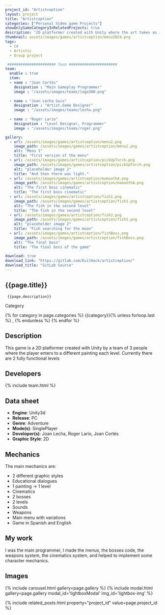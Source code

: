 ```yaml
---
project_id: "Artistception"
layout: project
title: "Artistception"
categories: ["Personal Video game Projects"]
showOnlySameCategoryInRelatedProjects: true
description: "2D platformer created with Unity where the art takes an important part"
thumbnail: assets/images/games/artistception/menu1024.png
tags:
  - C#
  - Artistic
  - Group project

 ###################### Team ######################
team:
  enable : true
  item:
  - name : "Joan Cortés"
    designation : "Main Gameplay Programmer"
    image : "/assets/images/teams/logo300.png"
    
  - name : "Joan Lecha Guix"
    designation : "Artist,Game Designer"
    image : "/assets/images/teams/lecha.png"
    
  - name : "Roger Lario"
    designation : "Level Designer, Programmer"
    image : "/assets/images/teams/roger.png"

gallery:
  - url: /assets/images/games/artistception/menu2.png
    image_path: /assets/images/games/artistception/menu2.png
    alt: "Menu 1"
    title: "First version of the menu"
  - url: /assets/images/games/artistception/pickUpTorch.png
    image_path: /assets/images/games/artistception/pickUpTorch.png
    alt: "placeholder image 2"
    title: "And then there was light."
  - url: /assets/images/games/artistception/mamoothA.png
    image_path: /assets/images/games/artistception/mamoothA.png
    alt: "The first boss cinematic"
    title: "The first boss cinematic"
  - url: /assets/images/games/artistception/fish1.png
    image_path: /assets/images/games/artistception/fish1.png
    alt: "The fish in the second level"
    title: "The fish in the second level"
  - url: /assets/images/games/artistception/fish2.png
    image_path: /assets/images/games/artistception/fish2.png
    alt: "placeholder image 2"
    title: "Fish searching for the moon"
  - url: /assets/images/games/artistception/fishBoss.png
    image_path: /assets/images/games/artistception/fishBoss.png
    alt: "The final boss"
    title: "The final boss of the game"
    
download: true
download_link: "https://gitlab.com/EvilHack/artistception/"
download_title: "GitLab Source"
---
```


<div class="col-lg-8 text-center" markdown=1>

## {{page.title}}

     {{page.description}}

</div>

  <div class="col-lg-12 text-center">
   <p class="text-color font-weight-bold mb-2">Category</p>
   <p>{% for category in page.categories %} {{category}}{% unless forloop.last %} , {% endunless %} {% endfor %}</p>
  </div>

<div class="col-lg-8 text-center" markdown=1>

## Description

This game is a 2D platformer created with Unity by a team of 3 people where the player enters to a different painting each level.
Currently there are 2 fully functional levels

</div>

<div class="col-lg-8 text-center" markdown=1>

## Developers

{% include team.html %}

## Data sheet

* **Engine**: Unity3d
* **Release**: PC
* **Genre**: Adventure
* **Mode(s)**: SinglePlayer
* **Developer(s)**: Joan Lecha, Roger Lario, Joan Cortés
* **Graphic Style**: 2D

</div>

<div class="col-lg-8 text-center" markdown=1>

## Mechanics

The main mechanics are:

* 2 different graphic styles
* Educational dialogues
* 1 painting → 1 level
* Cinematics
* 2 bosses
* 2 levels
* Sounds
* Weapons
* Main menu with variations
* Game in Spanish and English

</div>

<div class="col-lg-12 text-center" markdown=1>

## My work

I was the main programmer, I made the menus, the bosses code, the weapons system, the cinematics system, and helped to implement some character mechanics.

## Images

{% include carousel.html gallery=page.gallery %}
{% include modal.html  gallery=page.gallery modal_id='lightboxModal' img_id='lightbox-img' %}

</div>

{% include related_posts.html property="project_id" value=page.project_id %}
